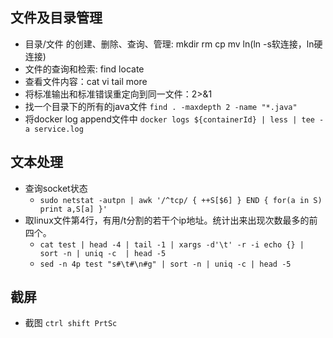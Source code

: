 ## 文件及目录管理

- 目录/文件 的创建、删除、查询、管理: mkdir rm cp mv ln(ln -s软连接，ln硬连接)
- 文件的查询和检索: find locate
- 查看文件内容：cat vi tail more
- 将标准输出和标准错误重定向到同一文件：2>&1
- 找一个目录下的所有的java文件 `find . -maxdepth 2 -name "*.java"`
- 将docker log append文件中 `docker logs ${containerId} | less | tee -a service.log`

## 文本处理

- 查询socket状态 
    * `sudo netstat -autpn | awk '/^tcp/ { ++S[$6] } END { for(a in S) print a,S[a] }'`
- 取linux文件第4行，有用/t分割的若干个ip地址。统计出来出现次数最多的前四个。
    * `cat test | head -4 | tail -1 | xargs -d'\t' -r -i echo {} | sort -n | uniq -c  | head -5`
    * `sed -n 4p test "s#\t#\n#g" | sort -n | uniq -c | head -5`

## 截屏

- 截图 `ctrl shift PrtSc`